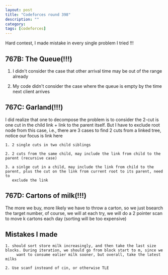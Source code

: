 ```yaml
---
layout: post
title: "Codeforces round 398"
description: ""
category: 
tags: [codeforces]
---
```


Hard contest, I made mistake in every single problem I tried !!!

767B: The Queue(!!!)
------------
1. I didn't consider the case that other arrival time may be out of the range already

2. My code didn't consider the case where the queue is empty by the time next client arrives


767C: Garland(!!!)
-----------
I did realize that one to decompose the problem is to consider the 2-cut is one cut in the child link + link to the parent itself. But I
have to exclude root node from this case, i.e., there are 3 cases to find 2 cuts from a linked tree, notice our focus is link here

```
1. 2 single cuts in two child siblings

2. 2 cuts from the same child, may include the link from child to the parent (recursive case)

3. a sinlge cut in a child, may include the link from child to the parent, plus the cut on the link from current root to its parent, need to
   exclude the link 

```

767D: Cartons of milk(!!!)
-------------
The more we buy, more likely we have to throw a carton, so we just bsearch the target number, of course, we will at each try, we will do a 2
pointer scan to move k cartons each day (sorting will be too expensive)

Mistakes I made
---------------
```
1. should sort store milk increasingly, and then take the last size blocks. During iteration, we should go from block start to m, since we
     want to consume ealier milk sooner, but overall, take the latest milks

2. Use scanf insteand of cin, or otherwise TLE
```
